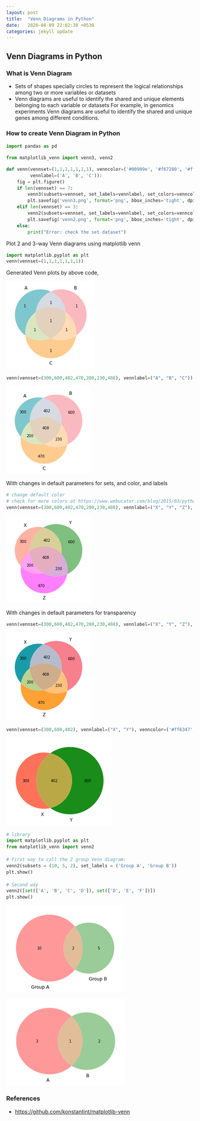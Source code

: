 ```yaml
---
layout: post
title:  "Venn Diagrams in Python"
date:   2020-08-09 22:02:38 +0530
categories: jekyll update
---
```

## Venn Diagrams in Python

### What is Venn Diagram

- Sets of shapes specially circles to represent the logical relationships among two or more variables or datasets
- Venn diagrams are useful to identify the shared and unique elements belonging to each variable or datasets For example, in genomics experiments Venn diagrams are useful to identify the shared and unique genes among different conditions.

### How to create Venn Diagram in Python

```python
import pandas as pd
```


```python
from matplotlib_venn import venn3, venn2
```


```python
def venn(vennset=(1,1,1,1,1,1,1), venncolor=('#00909e', '#f67280', '#ff971d'), vennalpha=0.5,
         vennlabel=('A', 'B', 'C')):
    fig = plt.figure()
    if len(vennset) == 7:
        venn3(subsets=vennset, set_labels=vennlabel, set_colors=venncolor, alpha=vennalpha)
        plt.savefig('venn3.png', format='png', bbox_inches='tight', dpi=300)
    elif len(vennset) == 3:
        venn2(subsets=vennset, set_labels=vennlabel, set_colors=venncolor, alpha=vennalpha)
        plt.savefig('venn2.png', format='png', bbox_inches='tight', dpi=300)
    else:
        print("Error: check the set dataset")
```

Plot 2 and 3-way Venn diagrams using matplotlib venn

```python
import matplotlib.pyplot as plt
venn(vennset=(1,1,1,1,1,1,1))
```

Generated Venn plots by above code,

![png](https://raw.githubusercontent.com/balakuntlaJayanth/Stats/master/images/09082020/output_4_0.png)



```python
venn(vennset=(300,600,402,470,200,230,408), vennlabel=("A", "B", "C"))
```


![png](https://raw.githubusercontent.com/balakuntlaJayanth/Stats/master/images/09082020/output_5_0.png)

With changes in default parameters for sets, and color, and labels

```python
# change default color
# check for more colors at https://www.webucator.com/blog/2015/03/python-color-constants-module/
venn(vennset=(300,600,402,470,200,230,408), vennlabel=("X", "Y", "Z"), venncolor=('#ff6347', '#008000', '#FF00FF'))
```


![png](https://raw.githubusercontent.com/balakuntlaJayanth/Stats/master/images/09082020/output_6_0.png)


With changes in default parameters for transparency
```python
venn(vennset=(300,600,402,470,200,230,408), vennlabel=("X", "Y", "Z"), vennalpha=0.9)
```


![png](https://raw.githubusercontent.com/balakuntlaJayanth/Stats/master/images/09082020/output_7_0.png)



```python
venn(vennset=(300,600,402), vennlabel=("X", "Y"), venncolor=('#ff6347', '#008000'), vennalpha=0.9)
```


![png](https://raw.githubusercontent.com/balakuntlaJayanth/Stats/master/images/09082020/output_8_0.png)



```python
# library
import matplotlib.pyplot as plt
from matplotlib_venn import venn2
 
# First way to call the 2 group Venn diagram:
venn2(subsets = (10, 5, 2), set_labels = ('Group A', 'Group B'))
plt.show()
 
# Second way
venn2([set(['A', 'B', 'C', 'D']), set(['D', 'E', 'F'])])
plt.show()
```


![png](https://raw.githubusercontent.com/balakuntlaJayanth/Stats/master/images/09082020/output_9_0.png)



![png](https://raw.githubusercontent.com/balakuntlaJayanth/Stats/master/images/09082020/output_9_1.png)



### References
- https://github.com/konstantint/matplotlib-venn